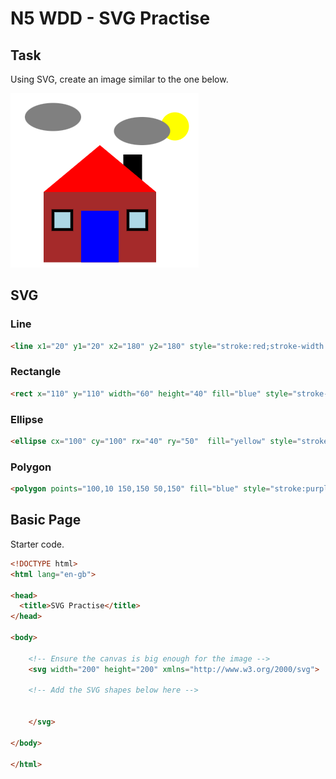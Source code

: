 # N5 WDD - SVG Practise

## Task

Using SVG, create an image similar to the one below.

![Example SVG image](assets/example.png "Example SVG image")

## SVG

### Line

``` html
<line x1="20" y1="20" x2="180" y2="180" style="stroke:red;stroke-width:2" />
```

### Rectangle

``` html
<rect x="110" y="110" width="60" height="40" fill="blue" style="stroke-width:3;stroke:red"/>
```

### Ellipse

``` html
<ellipse cx="100" cy="100" rx="40" ry="50"  fill="yellow" style="stroke:green;stroke-width:3" />
```

### Polygon

``` html
<polygon points="100,10 150,150 50,150" fill="blue" style="stroke:purple;stroke-width:3" />
```

## Basic Page

Starter code.

``` html
<!DOCTYPE html>
<html lang="en-gb">

<head>
  <title>SVG Practise</title>
</head>

<body>

    <!-- Ensure the canvas is big enough for the image -->
    <svg width="200" height="200" xmlns="http://www.w3.org/2000/svg">

    <!-- Add the SVG shapes below here -->


    </svg>

</body>

</html>
```

